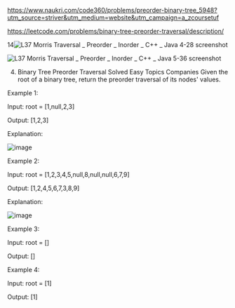 
https://www.naukri.com/code360/problems/preorder-binary-tree_5948?utm_source=striver&utm_medium=website&utm_campaign=a_zcoursetuf

https://leetcode.com/problems/binary-tree-preorder-traversal/description/



14![L37  Morris Traversal _ Preorder _ Inorder _ C++ _ Java 4-28 screenshot](https://github.com/user-attachments/assets/5a754ad1-600b-47eb-b433-2379dd94ea63)

![L37  Morris Traversal _ Preorder _ Inorder _ C++ _ Java 5-36 screenshot](https://github.com/user-attachments/assets/da3565be-01d3-471c-b454-8b9a4091a5f9)

4. Binary Tree Preorder Traversal
Solved
Easy
Topics
Companies
Given the root of a binary tree, return the preorder traversal of its nodes' values.

 

Example 1:

Input: root = [1,null,2,3]

Output: [1,2,3]

Explanation:

![image](https://github.com/user-attachments/assets/c20f2052-60ad-48e9-8c81-418ae08d8f96)

Example 2:

Input: root = [1,2,3,4,5,null,8,null,null,6,7,9]

Output: [1,2,4,5,6,7,3,8,9]

Explanation:

![image](https://github.com/user-attachments/assets/734b76df-9eeb-42e5-9b64-c51768a12aa5)


Example 3:

Input: root = []

Output: []

Example 4:

Input: root = [1]

Output: [1]
